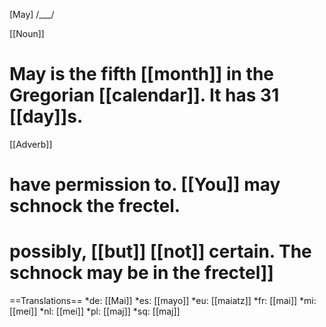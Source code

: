 [May] /___/

[[Noun]]

# May is the fifth [[month]] in the Gregorian [[calendar]]. It has 31 [[day]]s.

[[Adverb]]

# have permission to. [[You]] may schnock the frectel.
# possibly, [[but]] [[not]] certain. The schnock may be in the frectel]]

==Translations==
*de: [[Mai]]
*es: [[mayo]]
*eu: [[maiatz]]
*fr: [[mai]]
*mi: [[mei]]
*nl: [[mei]]
*pl: [[maj]]
*sq: [[maj]]